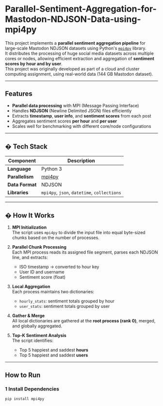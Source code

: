 # Parallel-Sentiment-Aggregation-for-Mastodon-NDJSON-Data-using-mpi4py

This project implements a **parallel sentiment aggregation pipeline** for large-scale Mastodon NDJSON datasets using Python's [`mpi4py`](https://mpi4py.readthedocs.io/) library.  
It distributes the processing of huge social media datasets across multiple cores or nodes, allowing efficient extraction and aggregation of **sentiment scores by hour and by user**.  
This project was originally developed as part of a cloud and cluster computing assignment, using real-world data (144 GB Mastodon dataset).

---

##  Features

-  **Parallel data processing** with MPI (Message Passing Interface)  
-  Handles **NDJSON** (Newline Delimited JSON) files efficiently  
-  Extracts **timestamp**, **user info**, and **sentiment scores** from each post  
-  Aggregates sentiment scores **per hour** and **per user**  
-  Scales well for benchmarking with different core/node configurations

---

## � Tech Stack

| Component | Description |
|-----------|-------------|
| **Language** | Python 3 |
| **Parallelism** | [mpi4py](https://mpi4py.readthedocs.io/) |
| **Data Format** | NDJSON |
| **Libraries** | `mpi4py`, `json`, `datetime`, `collections` |

---


## � How It Works

1. **MPI Initialization**  
   The script uses `mpi4py` to divide the input file into equal byte-sized chunks based on the number of processes.

2. **Parallel Chunk Processing**  
   Each MPI process reads its assigned file segment, parses each NDJSON line, and extracts:
   - ISO timestamp → converted to hour key  
   - User ID and username  
   - Sentiment score (float)

3. **Local Aggregation**  
   Each process maintains two dictionaries:
   - `hourly_stats`: sentiment totals grouped by hour  
   - `user_stats`: sentiment totals grouped by user

4. **Gather & Merge**  
   All local dictionaries are gathered at the **root process (rank 0)**, merged, and globally aggregated.

5. **Top-K Sentiment Analysis**  
   The script identifies:
   - Top 5 happiest and saddest **hours**
   - Top 5 happiest and saddest **users**

---

##  How to Run

### 1️ Install Dependencies

```bash
pip install mpi4py
